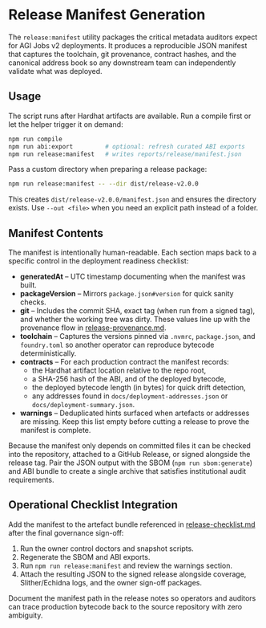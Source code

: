 # Release Manifest Generation

The `release:manifest` utility packages the critical metadata auditors expect
for AGI Jobs v2 deployments. It produces a reproducible JSON manifest that
captures the toolchain, git provenance, contract hashes, and the canonical
address book so any downstream team can independently validate what was
deployed.

## Usage

The script runs after Hardhat artifacts are available. Run a compile first or
let the helper trigger it on demand:

```bash
npm run compile
npm run abi:export         # optional: refresh curated ABI exports
npm run release:manifest   # writes reports/release/manifest.json
```

Pass a custom directory when preparing a release package:

```bash
npm run release:manifest -- --dir dist/release-v2.0.0
```

This creates `dist/release-v2.0.0/manifest.json` and ensures the directory
exists. Use `--out <file>` when you need an explicit path instead of a folder.

## Manifest Contents

The manifest is intentionally human-readable. Each section maps back to a
specific control in the deployment readiness checklist:

- **generatedAt** – UTC timestamp documenting when the manifest was built.
- **packageVersion** – Mirrors `package.json#version` for quick sanity checks.
- **git** – Includes the commit SHA, exact tag (when run from a signed tag), and
  whether the working tree was dirty. These values line up with the provenance
  flow in [release-provenance.md](release-provenance.md).
- **toolchain** – Captures the versions pinned via `.nvmrc`, `package.json`, and
  `foundry.toml` so another operator can reproduce bytecode deterministically.
- **contracts** – For each production contract the manifest records:
  - the Hardhat artifact location relative to the repo root,
  - a SHA-256 hash of the ABI, and of the deployed bytecode,
  - the deployed bytecode length (in bytes) for quick drift detection,
  - any addresses found in `docs/deployment-addresses.json` or
    `docs/deployment-summary.json`.
- **warnings** – Deduplicated hints surfaced when artefacts or addresses are
  missing. Keep this list empty before cutting a release to prove the manifest
  is complete.

Because the manifest only depends on committed files it can be checked into the
repository, attached to a GitHub Release, or signed alongside the release tag.
Pair the JSON output with the SBOM (`npm run sbom:generate`) and ABI bundle to
create a single archive that satisfies institutional audit requirements.

## Operational Checklist Integration

Add the manifest to the artefact bundle referenced in
[release-checklist.md](release-checklist.md) after the final governance sign-off:

1. Run the owner control doctors and snapshot scripts.
2. Regenerate the SBOM and ABI exports.
3. Run `npm run release:manifest` and review the warnings section.
4. Attach the resulting JSON to the signed release alongside coverage,
   Slither/Echidna logs, and the owner sign-off packages.

Document the manifest path in the release notes so operators and auditors can
trace production bytecode back to the source repository with zero ambiguity.
